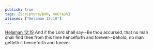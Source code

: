 ```yaml
---
publish: true
tags: [Scripture/BoM, noGraph]
aliases: ["Helaman 12:19"]
---
```

[Helaman 12:19](https://churchofjesuschrist.org/study/scriptures/bofm/hel/12?lang=eng&id=p19#p19) And if the Lord shall say--Be thou accursed, that no man shall find thee from this time henceforth and forever--behold, no man getteth it henceforth and forever.
